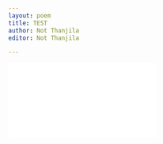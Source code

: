 ```yaml
---
layout: poem
title: TEST
author: Not Thanjila
editor: Not Thanjila

---
```

<embed src="/uploads/publication-palettes.pdf" type="application/pdf">
